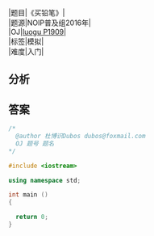 |题目|《买铅笔》|  
|题源|NOIP普及组2016年|  
|OJ|[luogu P1909](https://www.luogu.org/problemnew/show/P1909)|  
|标签|模拟|  
|难度|入门|   

## 分析 
## 答案
```cpp
/* 	
  @author 杜博识Dubos dubos@foxmail.com
  OJ 题号 题名 
*/

#include <iostream>

using namespace std;

int main ()
{

  return 0;
}
```
